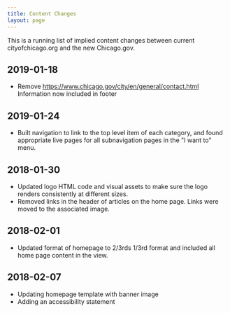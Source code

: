 ```yaml
---
title: Content Changes
layout: page
---
```


This is a running list of implied content changes between current cityofchicago.org and the new Chicago.gov.

## 2019-01-18

* Remove https://www.chicago.gov/city/en/general/contact.html
  Information now included in footer

## 2019-01-24

* Built navigation to link to the top level item of each category, and found appropriate live pages for all subnavigation pages in the "I want to" menu.

## 2018-01-30

* Updated logo HTML code and visual assets to make sure the logo renders consistently at different sizes.
* Removed links in the header of articles on the home page. Links were moved to the associated image.

## 2018-02-01

* Updated format of homepage to 2/3rds 1/3rd format and included all home page content in the view.

## 2018-02-07

* Updating homepage template with banner image
* Adding an accessibility statement


